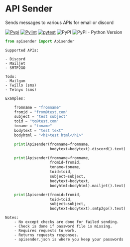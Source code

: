 # API Sender

Sends messages to various APIs for email or discord

[![Pypi](https://github.com/Sumiza/apisender/actions/workflows/python-publish.yml/badge.svg)](https://github.com/Sumiza/apisender/actions/workflows/python-publish.yml)
[![Pylint](https://github.com/Sumiza/apisender/actions/workflows/pylint.yml/badge.svg)](https://github.com/Sumiza/apisender/actions/workflows/pylint.yml)
[![pytest](https://github.com/Sumiza/apisender/actions/workflows/python-package.yml/badge.svg)](https://github.com/Sumiza/apisender/actions/workflows/python-package.yml)
![PyPI](https://img.shields.io/pypi/v/apisender)
![PyPI - Python Version](https://img.shields.io/pypi/pyversions/apisender)


``` python
from apisender import Apisender
```
```
Supported APIs:

- Discord
- Mailjet
- SMTP2GO

Todo:
- Mailgun
- Twillo (sms)
- Telnyx (sms)
```
``` python
Examples:

    fromname = "fromname"
    fromid = "from@test.com"
    subject = "test subject"
    toid = "to@test.com"
    toname = "toname"
    bodytext = "test text"
    bodyhtml = "<h1>test html</h1>"

    print(Apisender(fromname=fromname,
                    bodytext=bodytext).discord().text)

    print(Apisender(fromname=fromname,
                    fromid=fromid,
                    toname=toname,
                    toid=toid,
                    subject=subject,
                    bodytext=bodytext,
                    bodyhtml=bodyhtml).mailjet().text)

    print(Apisender(fromid=fromid,
                    toid=toid,
                    subject=subject,
                    bodytext=bodytext).smtp2go().text)
```

```
Notes:
    - No except checks are done for failed sending.
    - Check is done if password file is missing.
    - Requires requests to work.
    - Returns requests responses.
    - apisender.json is where you keep your passwords
```

